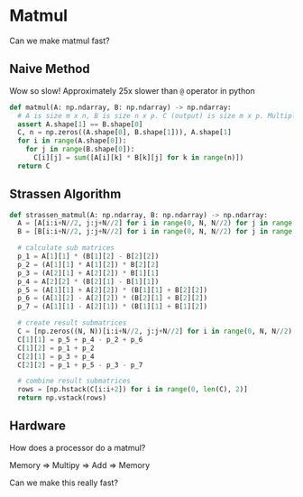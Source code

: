 # Matmul

Can we make matmul fast?

## Naive Method 

Wow so slow! Approximately 25x slower than `@` operator in python

```python 
def matmul(A: np.ndarray, B: np.ndarray) -> np.ndarray:
  # A is size m x n, B is size n x p. C (output) is size m x p. Multiply->Add
  assert A.shape[1] == B.shape[0]
  C, n = np.zeros((A.shape[0], B.shape[1])), A.shape[1] 
  for i in range(A.shape[0]):
    for j in range(B.shape[0]):
      C[i][j] = sum([A[i][k] * B[k][j] for k in range(n)])
  return C

```

## Strassen Algorithm

```python 
def strassen_matmul(A: np.ndarray, B: np.ndarray) -> np.ndarray:
  A = [A[i:i+N//2, j:j+N//2] for i in range(0, N, N//2) for j in range(0, N, N//2)]
  B = [B[i:i+N//2, j:j+N//2] for i in range(0, N, N//2) for j in range(0, N, N//2)]

  # calculate sub matrices 
  p_1 = A[1][1] * (B[1][2] - B[2][2])
  p_2 = (A[1][1] * A[1][2]) * B[2][2]
  p_3 = (A[2][1] + A[2][2]) * B[1][1]
  p_4 = A[2][2] * (B[2][1] - B[1][1])
  p_5 = (A[1][1] + A[2][2]) * (B[1][1] + B[2][2])
  p_6 = (A[1][2] - A[2][2]) * (B[2][1] + B[2][2])
  p_7 = (A[1][1] - A[2][1]) * (B[1][1] + B[1][2])

  # create result submatrices
  C = [np.zeros((N, N))[i:i+N//2, j:j+N//2] for i in range(0, N, N//2) for j in range(0, N, N//2)]
  C[1][1] = p_5 + p_4 - p_2 + p_6
  C[1][2] = p_1 + p_2
  C[2][1] = p_3 + p_4
  C[2][2] = p_1 + p_5 - p_3 - p_7

  # combine result submatrices
  rows = [np.hstack(C[i:i+2]) for i in range(0, len(C), 2)]
  return np.vstack(rows)

```

## Hardware


How does a processor do a matmul? 

Memory => Multipy => Add => Memory 

Can we make this really fast?
